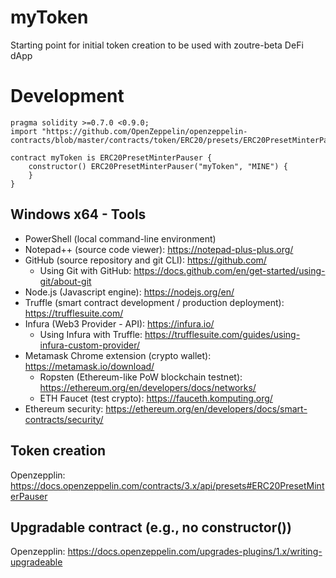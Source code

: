 # myToken
Starting point for initial token creation to be used with zoutre-beta DeFi dApp

# Development
<!-- myToken.sol sample example logic -->
```solidity
pragma solidity >=0.7.0 <0.9.0;
import "https://github.com/OpenZeppelin/openzeppelin-contracts/blob/master/contracts/token/ERC20/presets/ERC20PresetMinterPauser.sol";

contract myToken is ERC20PresetMinterPauser {
    constructor() ERC20PresetMinterPauser("myToken", "MINE") {
    }
}
```
## Windows x64 - Tools
* PowerShell (local command-line environment)
* Notepad++ (source code viewer): https://notepad-plus-plus.org/
* GitHub (source repository and git CLI): https://github.com/
  * Using Git with GitHub: https://docs.github.com/en/get-started/using-git/about-git
* Node.js (Javascript engine): https://nodejs.org/en/
* Truffle (smart contract development / production deployment): https://trufflesuite.com/
* Infura (Web3 Provider - API): https://infura.io/
  * Using Infura with Truffle: https://trufflesuite.com/guides/using-infura-custom-provider/
* Metamask Chrome extension (crypto wallet): https://metamask.io/download/ 
  * Ropsten (Ethereum-like PoW blockchain testnet): https://ethereum.org/en/developers/docs/networks/
  * ETH Faucet (test crypto): https://fauceth.komputing.org/
* Ethereum security: https://ethereum.org/en/developers/docs/smart-contracts/security/

## Token creation
Openzepplin: https://docs.openzeppelin.com/contracts/3.x/api/presets#ERC20PresetMinterPauser

## Upgradable contract (e.g., no constructor())
Openzepplin: https://docs.openzeppelin.com/upgrades-plugins/1.x/writing-upgradeable
